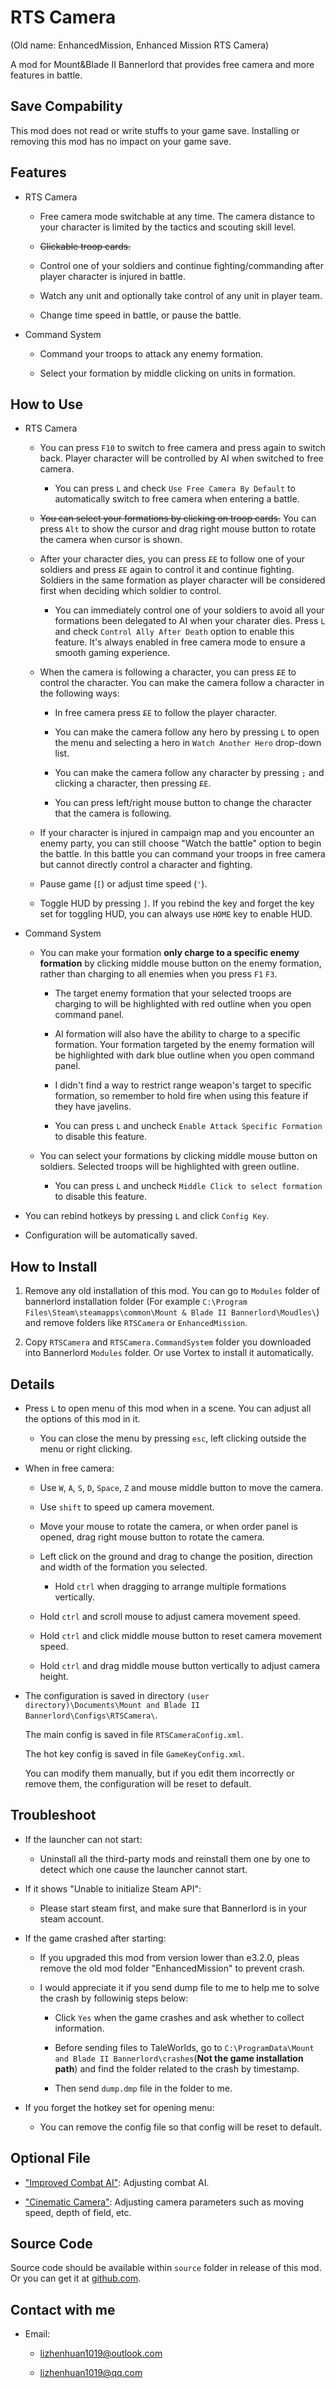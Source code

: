 # RTS Camera
(Old name: EnhancedMission, Enhanced Mission RTS Camera)

A mod for Mount&Blade II Bannerlord that provides free camera and more features in battle.

## Save Compability
This mod does not read or write stuffs to your game save. Installing or removing this mod has no impact on your game save.

## Features

- RTS Camera

  - Free camera mode switchable at any time. The camera distance to your character is limited by the tactics and scouting skill level.

  - ~~Clickable troop cards.~~

  - Control one of your soldiers and continue fighting/commanding after player character is injured in battle.

  - Watch any unit and optionally take control of any unit in player team.

  - Change time speed in battle, or pause the battle.

- Command System

  - Command your troops to attack any enemy formation.

  - Select your formation by middle clicking on units in formation.

## How to Use

- RTS Camera
  - You can press `F10` to switch to free camera and press again to switch back. Player character will be controlled by AI when switched to free camera.

    - You can press `L` and check `Use Free Camera By Default` to automatically switch to free camera when entering a battle.
  
  - ~~You can select your formations by clicking on troop cards.~~ You can press `Alt` to show the cursor and drag right mouse button to rotate the camera when cursor is shown.
  
  - After your character dies, you can press ~~`F`~~`E` to follow one of your soldiers and press ~~`F`~~`E` again to control it and continue fighting. Soldiers in the same formation as player character will be considered first when deciding which soldier to control.

    - You can immediately control one of your soldiers to avoid all your formations been delegated to AI when your charater dies. Press `L` and check `Control Ally After Death` option to enable this feature. It's always enabled in free camera mode to ensure a smooth gaming experience.

  - When the camera is following a character, you can press ~~`F`~~`E` to control the character. You can make the camera follow a character in the following ways:

    - In free camera press ~~`F`~~`E` to follow the player character.

    - You can make the camera follow any hero by pressing `L` to open the menu and selecting a hero in `Watch Another Hero` drop-down list.

    - You can make the camera follow any character by pressing `;` and clicking a character, then pressing ~~`F`~~`E`.

    - You can press left/right mouse button to change the character that the camera is following.

  - If your character is injured in campaign map and you encounter an enemy party, you can still choose "Watch the battle" option to begin the battle. In this battle you can command your troops in free camera but cannot directly control a character and fighting.

  - Pause game (`[`) or adjust time speed (`'`).

  - Toggle HUD by pressing `]`. If you rebind the key and forget the key set for toggling HUD, you can always use `HOME` key to enable HUD.

- Command System

  - You can make your formation **only charge to a specific enemy formation** by clicking middle mouse button on the enemy formation, rather than charging to all enemies when you press `F1` `F3`.

    - The target enemy formation that your selected troops are charging to will be highlighted with red outline when you open command panel.

    - AI formation will also have the ability to charge to a specific formation. Your formation targeted by the enemy formation will be highlighted with dark blue outline when you open command panel.

    - I didn't find a way to restrict range weapon's target to specific formation, so remember to hold fire when using this feature if they have javelins.

    - You can press `L` and uncheck `Enable Attack Specific Formation` to disable this feature.

  - You can select your formations by clicking middle mouse button on soldiers. Selected troops will be highlighted with green outline.

    - You can press `L` and uncheck `Middle Click to select formation` to disable this feature.

- You can rebind hotkeys by pressing `L` and click `Config Key`.

- Configuration will be automatically saved.

## How to Install
1. Remove any old installation of this mod. You can go to `Modules` folder of bannerlord installation folder (For example `C:\Program Files\Steam\steamapps\common\Mount & Blade II Bannerlord\Moudles\`) and remove folders like `RTSCamera` or `EnhancedMission`.

2. Copy `RTSCamera` and `RTSCamera.CommandSystem` folder you downloaded into Bannerlord `Modules` folder. Or use Vortex to install it automatically.

## Details

- Press `L` to open menu of this mod when in a scene. You can adjust all the options of this mod in it.

  - You can close the menu by pressing `esc`, left clicking outside the menu or right clicking.

- When in free camera:

  - Use `W`, `A`, `S`, `D`, `Space`, `Z` and mouse middle button to move the camera.

  - Use `shift` to speed up camera movement.

  - Move your mouse to rotate the camera, or when order panel is opened, drag right mouse button to rotate the camera.

  - Left click on the ground and drag to change the position, direction and width of the formation you selected.

    - Hold `ctrl` when dragging to arrange multiple formations vertically.

  - Hold `ctrl` and scroll mouse to adjust camera movement speed.

  - Hold `ctrl` and click middle mouse button to reset camera movement speed.

  - Hold `ctrl` and drag middle mouse button vertically to adjust camera height.
   
- The configuration is saved in directory `(user directory)\Documents\Mount and Blade II Bannerlord\Configs\RTSCamera\`.

  The main config is saved in file `RTSCameraConfig.xml`.

  The hot key config is saved in file `GameKeyConfig.xml`.

  You can modify them manually, but if you edit them incorrectly or remove them, the configuration will be reset to default.

## Troubleshoot
- If the launcher can not start:

  - Uninstall all the third-party mods and reinstall them one by one to detect which one cause the launcher cannot start.

- If it shows "Unable to initialize Steam API":

  - Please start steam first, and make sure that Bannerlord is in your steam account.

- If the game crashed after starting:

  - If you upgraded this mod from version lower than e3.2.0, pleas remove the old mod folder "EnhancedMission" to prevent crash.
  
  - I would appreciate it if you send dump file to me to help me to solve the crash by followinig steps below:

    - Click `Yes` when the game crashes and ask whether to collect information.

    - Before sending files to TaleWorlds, go to `C:\ProgramData\Mount and Blade II Bannerlord\crashes`(**Not the game installation path**) and find the folder related to the crash by timestamp.

    - Then send `dump.dmp` file in the folder to me.

- If you forget the hotkey set for opening menu:

  - You can remove the config file so that config will be reset to default.

## Optional File
- ["Improved Combat AI"](https://www.nexusmods.com/mountandblade2bannerlord/mods/449/): Adjusting combat AI.

- ["Cinematic Camera"](https://www.nexusmods.com/mountandblade2bannerlord/mods/1627): Adjusting camera parameters such as moving speed, depth of field, etc.

## Source Code

Source code should be available within `source` folder in release of this mod. Or you can get it at [github.com](https://github.com/lzh-mb-mod/RTSCamera).

## Contact with me
- Email:

  - lizhenhuan1019@outlook.com

  - lizhenhuan1019@qq.com
